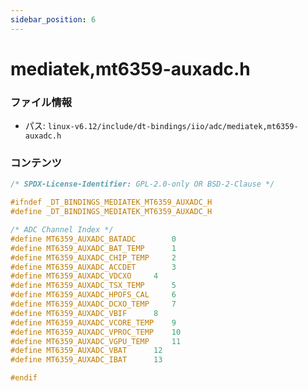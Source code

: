 ```yaml
---
sidebar_position: 6
---
```

# mediatek,mt6359-auxadc.h

### ファイル情報

- パス: `linux-v6.12/include/dt-bindings/iio/adc/mediatek,mt6359-auxadc.h`

### コンテンツ

```h
/* SPDX-License-Identifier: GPL-2.0-only OR BSD-2-Clause */

#ifndef _DT_BINDINGS_MEDIATEK_MT6359_AUXADC_H
#define _DT_BINDINGS_MEDIATEK_MT6359_AUXADC_H

/* ADC Channel Index */
#define MT6359_AUXADC_BATADC		0
#define MT6359_AUXADC_BAT_TEMP		1
#define MT6359_AUXADC_CHIP_TEMP		2
#define MT6359_AUXADC_ACCDET		3
#define MT6359_AUXADC_VDCXO		4
#define MT6359_AUXADC_TSX_TEMP		5
#define MT6359_AUXADC_HPOFS_CAL		6
#define MT6359_AUXADC_DCXO_TEMP		7
#define MT6359_AUXADC_VBIF		8
#define MT6359_AUXADC_VCORE_TEMP	9
#define MT6359_AUXADC_VPROC_TEMP	10
#define MT6359_AUXADC_VGPU_TEMP		11
#define MT6359_AUXADC_VBAT		12
#define MT6359_AUXADC_IBAT		13

#endif

```

